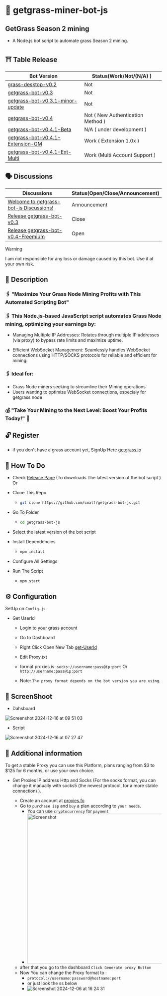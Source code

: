 # 🌱 getgrass-miner-bot-js

## GetGrass Season 2 mining

- A Node.js bot script to automate grass Season 2 mining.

## ⛩ Table Release

| Bot Version | Status(Work/Not/(N/A) ) |
|---|---|
| [grass-desktop-v0.2](https://github.com/cmalf/getgrass-bot-js/releases/tag/grass-desktop-v0.2) | Not |
| [getgrass-bot-v0.3](https://github.com/cmalf/getgrass-bot-js/releases/tag/getgrass-bot-v0.3) | Not |
| [getgrass-bot-v0.3.1-minor-update](https://github.com/cmalf/getgrass-bot-js/releases/tag/getgrass-bot-v0.3.1-minor) | Not |
| [getgrass-bot-v0.4](https://github.com/cmalf/getgrass-bot-js/releases/tag/getgrass-script-v0.4-Freemium) | Not ( New Authentication Method ) |
| [getgrass-bot-v0.4.1-Beta](https://github.com/cmalf/getgrass-bot-js/releases/tag/getgrass-script-v0.4.1-Freemium-mu) | N/A ( under development ) |
| [getgrass-bot-v0.4.1-Extension-GM](https://github.com/cmalf/getgrass-bot-js/releases/tag/getgrass-bot-v0.4.1-Extension-GM) | Work ( Extension 1.0x ) |
| [getgrass-bot-v0.4.1-Ext-Multi](https://github.com/cmalf/getgrass-bot-js/releases/tag/getgrass-bot-v0.4.1-Extension-GM) | Work (Multi Account Support ) |

## 🗣 Discussions

| Discussions | Status(Open/Close/Announcement) |
|---|---|
| [Welcome to getgrass-bot-js Discussions!](https://github.com/cmalf/getgrass-bot-js/discussions/3) | Announcement |
| [Release getgrass-bot-v0.3](https://github.com/cmalf/getgrass-bot-js/discussions/4) | Close |
| [Release getgrass-bot-v0.4-Freemium](https://github.com/cmalf/getgrass-bot-js/discussions/9)| Open |

> [!WARNING]
> I am not responsible for any loss or damage caused by this bot. Use it at your own risk.


## 📝 Description

### 🖇️ "Maximize Your Grass Node Mining Profits with This Automated Scripting Bot"

### 🖇️ This Node.js-based JavaScript script automates Grass Node mining, optimizing your earnings by:

- Managing Multiple IP Addresses: Rotates through multiple IP addresses (via proxy) to bypass rate limits and maximize uptime.

- Efficient WebSocket Management: Seamlessly handles WebSocket connections using HTTP/SOCKS protocols for reliable and efficient for mining.

### 🖇️ Ideal for:

- Grass Node miners seeking to streamline their Mining operations
- Users wanting to optimize WebSocket connections, especialy for getgrass node

### 💰 "Take Your Mining to the Next Level: Boost Your Profits Today!" 💸


## 🔓 Register  

- if you don't have a grass account yet, SignUp Here [getgrass.io](https://app.getgrass.io/register/?referralCode=wDYQ8wpucFyJaAU)

## 🤔 How To Do

- Check [Release Page](https://github.com/cmalf/getgrass-bot-js/releases) (To downloads The latest version of the bot script ) Or

- Clone This Repo

  - ```bash
    git clone https://github.com/cmalf/getgrass-bot-js.git
    ```
- Go To Folder
  - ```bash
    cd getgrass-bot-js
    ```
- Select the latest version of the bot script

- Install Dependencies
  - ```bash
    npm install
    ```
- Configure All Settings

- Run The Script

  - ```bash
    npm start
    ```

## ⚙️ Configuration

SetUp on `Config.js`

- Get UserId

  - Login to your grass account
  - Go to Dashboard
  - Right Click Open New Tab [get-UserId](https://api.getgrass.io/retrieveUser)

  - Edit Proxy.txt

  - format proxies is: `socks://username:pass@ip:port` Or `http://username:pass@ip:port`
  - Note: `The proxy format depends on the bot version you are using`.

## 📸 ScreenShoot

- Dahsboard

![Screenshot 2024-12-16 at 09 51 03](https://github.com/user-attachments/assets/9e50dc29-4a45-4888-97c9-5b60f62c6594)

- Script
  
![Screenshot 2024-12-16 at 07 27 47](https://github.com/user-attachments/assets/3a4143ec-3bcd-4bd4-8ab6-0d6a8a4e0cd7)



## 📢 Additional information

  To get a stable Proxy you can use this Platform, plans ranging from $3 to $125 for 6 months, or use your own choice.
  
- Get Proxies IP address Http and Socks 
  (For the socks format, you can change it manually with socks5 (the newest protocol, for a more stable connection) ).

  - Create an account at [proxies.fo](https://app.proxies.fo/ref/8b1abd0f-c734-1602-5985-612caedf4c7b)
  - Go to `purchase isp`  and `buy` a plan according to `your needs`.
    - You can use `cryptocurrency` for `payment` 
    - <img src="https://github.com/user-attachments/assets/18f24ed1-cfc6-4141-addb-07e009c7226b" width="720" height="480" alt="Screenshot">
  - after that you go to the dashboard `Click Generate proxy Button`
  - Now You can change the Proxy format to :
     - `protocol://username:password@hostname:port`
     - or just look the ss below
     - ![Screenshot 2024-12-06 at 16 24 31](https://github.com/user-attachments/assets/c9d552f1-7241-4705-8580-30a88aae8638)


